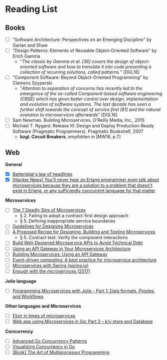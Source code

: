 # Reading List

## Books

- [ ] "Software Architecture: Perspectives on an Emerging Discipline" by Garlan and Shaw
- [ ] "Design Patterns: Elements of Reusable Object-Oriented Software" by Erich Gamma
    - "*The classic by Gamma et al. [36] covers the design of object-oriented software and how to translate it into code presenting a collection of recurring solutions, called patterns.*" [DGL16]
- [ ] "Component Software: Beyond Object-Oriented Programming" by Clemens Szyperski
    - "*Attention to separation of concerns has recently led to the emergence of the so-called Component-based software engineering (CBSE) which has given better control over design, implementation and evolution of software systems. The last decade has seen a further shift towards the concept of service first [81] and the natural evolution to microservices afterwards*" [DGL16]
- [ ] Sam Newman. Building Microservices. O’Reilly Media, Inc., 2015
- [ ] Michael T. Nygard. Release It!: Design and Deploy Production-Ready Software (Pragmatic Programmers). Pragmatic Bookshelf, 2007
    - **bzgl. Circuit Breakers**, empfohlen in [MW16, p.7]

## Web

**General**

- [x] [Betteridge's law of headlines](https://en.wikipedia.org/wiki/Betteridge%27s_law_of_headlines)
- [x] [[Hacker News] You'll never hear an Erlang programmer even talk about microservices because they are a solution to a problem that doesn't exist in Erlang, or any sufficiently concurrent language for that matter](https://news.ycombinator.com/item?id=8665690)

**Microservices**

- [ ] [The 7 Deadly Sins of Microservices](https://opencredo.com/7-deadly-sins-of-microservices/)
    - § 2. Failing to adopt a contract-first design approach
    - § 5. Defining inappropriate service boundaries
- [ ] [Guidelines for Designing Microservices](https://medium.com/@WSO2/guidelines-for-designing-microservices-71ee1997776c)
- [ ] [A Proposed Recipe for Designing, Building and Testing Microservices](https://specto.io/blog/2016/8/16/recipe-for-designing-building-testing-microservices/)
    - § 5. Contract test: Verify the component interactions
- [ ] [Build Well-Designed Microservice APIs to Avoid Technical Debt](https://www.datawire.io/build-well-designed-microservice-apis-avoid-technical-debt/)
- [ ] [Using an API Gateway in Your Microservices Architecture](https://smartbear.com/learn/api-design/api-gateways-in-microservices/)
- [ ] [Building Microservices: Using an API Gateway](https://www.nginx.com/blog/building-microservices-using-an-api-gateway/)
- [ ] [Event-driven computing: A best practice for microservice architecture](https://techbeacon.com/event-driven-computing-best-practice-microservice-architecture)
- [ ] [Microservices with Spring (spring.io)](https://spring.io/blog/2015/07/14/microservices-with-spring)
- [ ] [Enough with the microservices (2017)](https://aadrake.com/posts/2017-05-20-enough-with-the-microservices.html)

**Jolie language**

- [ ] [Programming Microservices with Jolie - Part 1: Data formats, Proxies, and Workflows](http://fmontesi.blogspot.co.at/2015/02/programming-microservices-with-jolie.html)

**Other languages and Microservices**

- [ ] [Elixir in times of microservices](http://blog.plataformatec.com.br/2015/06/elixir-in-times-of-microservices/)
- [ ] [Web app using Microservices in Go: Part 2 – k/v store and Database](https://jacobmartins.com/2016/03/16/web-app-using-microservices-in-go-part-2-kv-store-and-database/)

**Concurrency**

- [ ] [Advanced Go Concurrency Patterns](https://talks.golang.org/2013/advconc.slide#1)
- [ ] [Visualizing Concurrency in Go](http://divan.github.io/posts/go_concurrency_visualize/)
- [ ] [[Book] The Art of Multiprocessor Programming](https://books.google.de/books?hl=de&lr=&id=pFSwuqtJgxYC&oi=fnd&pg=PP1&dq=the+art+of+multiprocessor+programming&ots=12RxsqLziV&sig=LYNAJZ7CFcFRH2HlKBpcIIcdF94#v=onepage&q=the%20art%20of%20multiprocessor%20programming&f=false)